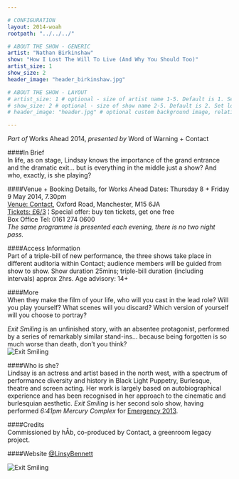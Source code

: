 ```yaml
---

# CONFIGURATION
layout: 2014-woah
rootpath: "../../../"

# ABOUT THE SHOW - GENERIC
artist: "Nathan Birkinshaw"
show: "How I Lost The Will To Live (And Why You Should Too)"
artist_size: 1
show_size: 2
header_image: "header_birkinshaw.jpg"

# ABOUT THE SHOW - LAYOUT
# artist_size: 1 # optional - size of artist name 1-5. Default is 1. Set longer names to lower values
# show_size: 2 # optional - size of show name 2-5. Default is 2. Set longer names to lower values
# header_image: "header.jpg" # optional custom background image, relative to current page

---
```

*Part of* Works Ahead 2014, *presented by* Word of Warning + Contact      
         
####In Brief                      
In life, as on stage, Lindsay knows the importance of the grand entrance and the dramatic exit… but is everything in the middle just a show? And who, exactly, is she playing?       
         
####Venue + Booking Details, for Works Ahead
Dates: Thursday 8 + Friday 9 May 2014, 7.30pm    
[Venue: Contact](http://contactmcr.com/visit/getting-here), Oxford Road, Manchester, M15 6JA    
[Tickets: £6/3](http://contactmcr.com/whats-on/13071-works-ahead-2014/booking) ¦ Special offer: buy ten tickets, get one free       
Box Office Tel: 0161 274 0600        
*The same programme is presented each evening, there is no two night pass.*        
       
####Access Information      
Part of a triple-bill of new performance, the three shows take place in different auditoria within Contact; audience members will be guided from show to show. Show duration 25mins; triple-bill duration (including intervals) approx 2hrs. Age advisory: 14+             
        
####More       
When they make the film of your life, who will you cast in the lead role? Will you play yourself? What scenes will you discard? Which version of yourself will you choose to portray?    

*Exit Smiling* is an unfinished story, with an absentee protagonist, performed by a series of remarkably similar stand-ins… because being forgotten is so much worse than death, don’t you think?    
![Exit Smiling](lindsay2.jpg)    
     
####Who is she?    
Lindsay is an actress and artist based in the north west, with a spectrum of performance diversity and history in Black Light Puppetry, Burlesque, theatre and screen acting. Her work is largely based on autobiographical experience and has been recognised in her approach to the cinematic and burlesquian aesthetic. *Exit Smiling* is her second solo show, having performed *6:41pm Mercury Complex* for [Emergency 2013](/archive/2013-emergency/z2).        
        
####Credits         
Commissioned by hÅb, co-produced by Contact, a greenroom legacy project.

####Website
[@LinsyBennett](http://twitter.com/LinsyBennett)    

![Exit Smiling](lindsay1.jpg)
